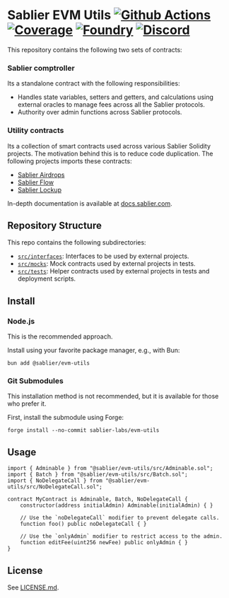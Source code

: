 # Sablier EVM Utils [![Github Actions][gha-badge]][gha] [![Coverage][codecov-badge]][codecov] [![Foundry][foundry-badge]][foundry] [![Discord][discord-badge]][discord]

[gha]: https://github.com/sablier-labs/evm-utils/actions
[gha-badge]: https://github.com/sablier-labs/evm-utils/actions/workflows/ci.yml/badge.svg
[codecov]: https://codecov.io/gh/sablier-labs/evm-utils
[codecov-badge]: https://codecov.io/gh/sablier-labs/evm-utils/graph/badge.svg?token=iWxbU4RAsi
[discord]: https://discord.gg/bSwRCwWRsT
[discord-badge]: https://img.shields.io/discord/659709894315868191
[foundry]: https://getfoundry.sh
[foundry-badge]: https://img.shields.io/badge/Built%20with-Foundry-FFDB1C.svg

This repository contains the following two sets of contracts:

### Sablier comptroller

Its a standalone contract with the following responsibilities:

- Handles state variables, setters and getters, and calculations using external oracles to manage fees across all the
  Sablier protocols.
- Authority over admin functions across Sablier protocols.

### Utility contracts

Its a collection of smart contracts used across various Sablier Solidity projects. The motivation behind this is to
reduce code duplication. The following projects imports these contracts:

- [Sablier Airdrops](https://github.com/sablier-labs/airdrops/)
- [Sablier Flow](https://github.com/sablier-labs/flow/)
- [Sablier Lockup](https://github.com/sablier-labs/lockup/)

In-depth documentation is available at [docs.sablier.com](https://docs.sablier.com).

## Repository Structure

This repo contains the following subdirectories:

- [`src/interfaces`](./src/interfaces/): Interfaces to be used by external projects.
- [`src/mocks`](./src/mocks/): Mock contracts used by external projects in tests.
- [`src/tests`](./src/tests/): Helper contracts used by external projects in tests and deployment scripts.

## Install

### Node.js

This is the recommended approach.

Install using your favorite package manager, e.g., with Bun:

```shell
bun add @sablier/evm-utils
```

### Git Submodules

This installation method is not recommended, but it is available for those who prefer it.

First, install the submodule using Forge:

```shell
forge install --no-commit sablier-labs/evm-utils
```

## Usage

```solidity
import { Adminable } from "@sablier/evm-utils/src/Adminable.sol";
import { Batch } from "@sablier/evm-utils/src/Batch.sol";
import { NoDelegateCall } from "@sablier/evm-utils/src/NoDelegateCall.sol";

contract MyContract is Adminable, Batch, NoDelegateCall {
    constructor(address initialAdmin) Adminable(initialAdmin) { }

    // Use the `noDelegateCall` modifier to prevent delegate calls.
    function foo() public noDelegateCall { }

    // Use the `onlyAdmin` modifier to restrict access to the admin.
    function editFee(uint256 newFee) public onlyAdmin { }
}
```

## License

See [LICENSE.md](./LICENSE.md).
